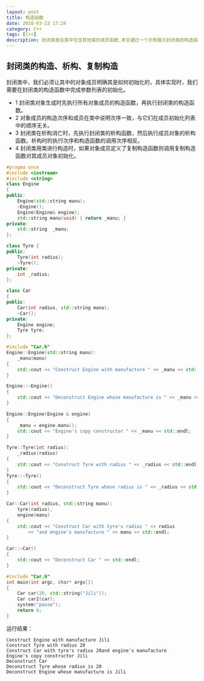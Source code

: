 ```yaml
---
layout: post
title: 构造函数
date: 2018-03-23 17:24
category: C++
tags: [C++]
description: 封闭类是在类中包含其他类的成员函数,本文通过一个示例展示封闭类的构造函数、封闭类的对象成员的构造函数、析构函数的调用顺序以及成员复制构造函数的调用等问题。
---
```


## 封闭类的构造、析构、复制构造

封闭类中，我们必须让其中的对象成员明确其是如何初始化的，具体实现时，我们需要在封闭类的构造函数中完成参数列表的初始化。

- 1 封闭类对象生成时先执行所有对象成员的构造函数，再执行封闭类的构造函数。
- 2 对象成员的构造次序和成员在类中说明次序一致，与它们在成员初始化列表中的顺序无关。
- 3 封闭类在析构消亡时，先执行封闭类的析构函数，然后执行成员对象的析构函数。析构时的执行次序和构造函数的调用次序相反。
- 4 封闭类用类进行构造时，如果对象成员定义了复制构造函数则调用复制构造函数对其成员对象初始化。

```C++
#pragma once
#include <iostream>
#include <string>
class Engine
{
public:
	Engine(std::string manu);
	~Engine();
	Engine(Engine& engine);
	std::string manu(void) { return _manu; }
private:
	std::string  _manu;
};

class Tyre {
public:
	Tyre(int radius);
	~Tyre();
private:
	int _radius;
};

class Car
{
public:
	Car(int radius, std::string manu);
	~Car();
private:
	Engine engine;
	Tyre tyre;
};
```
```C++
#include "Car.h"
Engine::Engine(std::string manu):
	_manu(manu)
{
	std::cout << "Construct Engine with manufacture " << _manu << std::endl;
}

Engine::~Engine()
{
	std::cout << "Deconstruct Engine whose manufacture is " << _manu << std::endl;
}

Engine::Engine(Engine & engine)
{
	_manu = engine.manu();
	std::cout << "Engine's copy constructor " << _manu << std::endl;
}

Tyre::Tyre(int radius):
	_radius(radius)
{
	std::cout << "Construct Tyre with radius " << _radius << std::endl;
}
Tyre::~Tyre()
{
	std::cout << "Deconstruct Tyre whose radius is " << _radius << std::endl;
}

Car::Car(int radius, std::string manu):
	tyre(radius),
	engine(manu)
{
	std::cout << "Construct Car with tyre's radius " << radius 
		<< "and engine's manufacture " << manu << std::endl;
}

Car::~Car()
{
	std::cout << "Deconstruct Car " << std::endl;
}
```
```C++ 
#include "Car.h"
int main(int argc, char* argv[])
{
	Car car(20, std::string("Jili"));
	Car car2(car);
	system("pause");
	return 0;
}
```
运行结果：
```
Construct Engine with manufacture Jili
Construct Tyre with radius 20
Construct Car with tyre's radius 20and engine's manufacture
Engine's copy constructor Jili
Deconstruct Car 
Deconstruct Tyre whose radius is 20
Deconstruct Engine whose manufacture is Jili
```